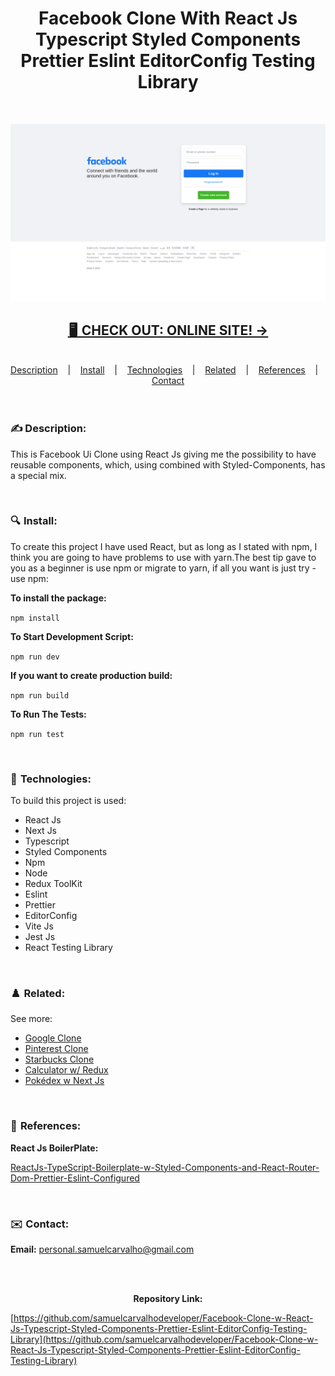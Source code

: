 <h1 align="center">
Facebook Clone With React Js Typescript Styled Components Prettier Eslint EditorConfig Testing Library
</h1>

<br />

![](./READMEThumbnail.png)

<h2 align="center"><a href="https://samuelcarvalho.vercel.app/projects/facebook" align="center"> 🖥️  CHECK OUT: ONLINE SITE! -></a></h2>

<br/>

<div align="center">
  <a href="#description">Description</a> &nbsp;&nbsp;&nbsp;|&nbsp;&nbsp;&nbsp <a href="#install">Install</a> &nbsp;&nbsp;&nbsp;|&nbsp;&nbsp;&nbsp <a href="#technologies">Technologies</a> &nbsp;&nbsp;&nbsp;|&nbsp;&nbsp;&nbsp <a href="#related">Related</a> &nbsp;&nbsp;&nbsp;|&nbsp;&nbsp;&nbsp <a href="#references">References</a> &nbsp;&nbsp;&nbsp;|&nbsp;&nbsp;&nbsp <a href="#contact">Contact</a>
</div>

<br />
<br />

<h3 id="description">✍️ Description:</h3>

<p>This is Facebook Ui Clone using React Js giving me the possibility to have reusable components, which, using combined with Styled-Components, has a special mix.</p>

<br />

<h3 id="install">🔍  Install:</h3>

<p>To create this project I have used React, but as long as I stated with npm, I think you are going to have problems to use with yarn.The best tip gave to you as a beginner is use npm or migrate to yarn, if all you want is just try - use npm:<p>

**To install the package:**

`npm install`

**To Start Development Script:**

`npm run dev`

**If you want to create production build:**

`npm run build`

**To Run The Tests:**

`npm run test`

<br />

<h3 id="technologies">🚀  Technologies:</h3>

<p>To build this project is used:</p>

- React Js
- Next Js
- Typescript
- Styled Components
- Npm
- Node
- Redux ToolKit
- Eslint
- Prettier
- EditorConfig
- Vite Js
- Jest Js
- React Testing Library

<br />

<h3 id="related">♟️  Related:</h3>

See more:

<ul>
  <li><a href="https://github.com/samuelcarvalhodeveloper/Google-Clone-w-React-Js-Typescript-Styled-Components-Prettier-Eslint-EditorConfig">Google Clone</a></li>
  <li><a href="https://github.com/samuelcarvalhodeveloper/Pinterest-Clone-w-React-Js-Typescript-Styled-Components-Prettier-Eslint-EditorConfig">Pinterest Clone</a></li>
  <li><a href="https://github.com/samuelcarvalhodeveloper/Starbucks-Clone-w-React-Js-Typescript-Context-Api-Styled-Components-Prettier-Eslint-EditorConfig">Starbucks Clone</a></li>
  <li><a href="https://github.com/samuelcarvalhodeveloper/Calculator-w-React-Js-Redux-ToolKit-Typescript-Styled-Components-Prettier-Eslint-EditorConfig">Calculator w/ Redux</a></li>
  <li><a href="https://github.com/samuelcarvalhodeveloper/Pokemon-Pokedex-w-React-Js-Next-Js-Typescript-Server-Side-Rendering-Static-Site-Generation-Axios">Pokédex w Next Js</a></li>
</ul>

<br />

<h3 id="references">📖  References:</h3>

**React Js BoilerPlate:**

[ReactJs-TypeScript-Boilerplate-w-Styled-Components-and-React-Router-Dom-Prettier-Eslint-Configured](https://github.com/samuelcarvalhodeveloper/ReactJs-TypeScript-Boilerplate-w-Styled-Components-and-React-Router-Dom-Prettier-Eslint-Configured)

<br />

<h3 id="contact">✉️  Contact:</h3>

**Email:**
<a href="mailto:personal.samuelcarvalho@gmail.com">personal.samuelcarvalho@gmail.com</a>

<br />
<br />

<p align="center"><strong>Repository Link:</strong></p>

[https://github.com/samuelcarvalhodeveloper/Facebook-Clone-w-React-Js-Typescript-Styled-Components-Prettier-Eslint-EditorConfig-Testing-Library](https://github.com/samuelcarvalhodeveloper/Facebook-Clone-w-React-Js-Typescript-Styled-Components-Prettier-Eslint-EditorConfig-Testing-Library)
